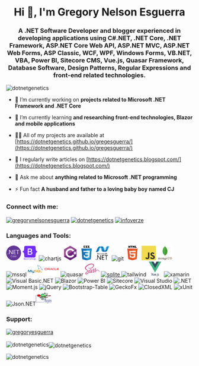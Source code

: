 <h1 align="center">Hi 👋, I'm Gregory Nelson Esguerra</h1>
<h3 align="center">A .NET Software Developer and blogger experienced in developing applications using C#.NET, .NET Core, .NET Framework, ASP.NET Core Web API, ASP.NET MVC, ASP.NET Web Forms, ASP Classic, WCF, WPF, Windows Forms, VB.NET, VBA, Power BI, Sitecore CMS, Vue.js, Quasar Framework, Database Software, Design Patterns, Regular Expressions and front-end related technologies.</h3>

<p align="left"> <img src="https://komarev.com/ghpvc/?username=dotnetgenetics&label=Profile%20views&color=0e75b6&style=flat" alt="dotnetgenetics" /> </p>

- 🔭 I’m currently working on **projects related to Microsoft .NET Framework and .NET Core**

- 🌱 I’m currently learning **and researching front-end technologies, Blazor and mobile applications**

- 👨‍💻 All of my projects are available at [https://dotnetgenetics.github.io/gregesguerra/](https://dotnetgenetics.github.io/gregesguerra/)

- 📝 I regularly write articles on [https://dotnetgenetics.blogspot.com/](https://dotnetgenetics.blogspot.com/)

- 💬 Ask me about **anything related to Microsoft .NET programming**

- ⚡ Fun fact **A husband and father to a loving baby boy named CJ**

<h3 align="left">Connect with me:</h3>
<p align="left">
<a href="https://linkedin.com/in/gregorynelsonesguerra" target="blank"><img align="center" src="https://raw.githubusercontent.com/rahuldkjain/github-profile-readme-generator/master/src/images/icons/Social/linked-in-alt.svg" alt="gregorynelsonesguerra" height="30" width="40" /></a>
<a href="https://codesandbox.com/dotnetgenetics" target="blank"><img align="center" src="https://raw.githubusercontent.com/rahuldkjain/github-profile-readme-generator/master/src/images/icons/Social/codesandbox.svg" alt="dotnetgenetics" height="30" width="40" /></a>
<a href="https://fb.com/infoverze" target="blank"><img align="center" src="https://raw.githubusercontent.com/rahuldkjain/github-profile-readme-generator/master/src/images/icons/Social/facebook.svg" alt="infoverze" height="30" width="40" /></a>
</p>

<h3 align="left">Languages and Tools:</h3>
<p align="left"> <a href="https://dotnet.microsoft.com/en-us/download" target="_blank" rel="noreferrer" style="text-decoration: none;"> <img src="https://github.com/devicons/devicon/blob/master/icons/dotnetcore/dotnetcore-original.svg" alt=".NET Core" width="40" height="40"/> </a><a href="https://getbootstrap.com" target="_blank" rel="noreferrer" style="text-decoration: none;"> <img src="https://raw.githubusercontent.com/devicons/devicon/master/icons/bootstrap/bootstrap-plain-wordmark.svg" alt="bootstrap" width="40" height="40"/> </a> <a href="https://www.chartjs.org" target="_blank" rel="noreferrer" style="text-decoration: none;"> <img src="https://www.chartjs.org/media/logo-title.svg" alt="chartjs" width="40" height="40"/> </a> <a href="https://www.w3schools.com/cs/" target="_blank" rel="noreferrer" style="text-decoration: none;"> <img src="https://raw.githubusercontent.com/devicons/devicon/master/icons/csharp/csharp-original.svg" alt="csharp" width="40" height="40"/> </a> <a href="https://www.w3schools.com/css/" target="_blank" rel="noreferrer" style="text-decoration: none;"> <img src="https://raw.githubusercontent.com/devicons/devicon/master/icons/css3/css3-original-wordmark.svg" alt="css3" width="40" height="40"/> </a> <a href="https://dotnet.microsoft.com/" target="_blank" rel="noreferrer" style="text-decoration: none;"> <img src="https://raw.githubusercontent.com/devicons/devicon/master/icons/dot-net/dot-net-original-wordmark.svg" alt="dotnet" width="40" height="40"/> </a> <a href="https://git-scm.com/" target="_blank" rel="noreferrer" style="text-decoration: none;"> <img src="https://www.vectorlogo.zone/logos/git-scm/git-scm-icon.svg" alt="git" width="40" height="40"/> </a> <a href="https://www.w3.org/html/" target="_blank" rel="noreferrer" style="text-decoration: none;"> <img src="https://raw.githubusercontent.com/devicons/devicon/master/icons/html5/html5-original-wordmark.svg" alt="html5" width="40" height="40"/> </a>  <a href="https://developer.mozilla.org/en-US/docs/Web/JavaScript" target="_blank" rel="noreferrer" style="text-decoration: none;"> <img src="https://raw.githubusercontent.com/devicons/devicon/master/icons/javascript/javascript-original.svg" alt="javascript" width="40" height="40"/> </a> <a href="https://www.mongodb.com/" target="_blank" rel="noreferrer" style="text-decoration: none;"> <img src="https://raw.githubusercontent.com/devicons/devicon/master/icons/mongodb/mongodb-original-wordmark.svg" alt="mongodb" width="40" height="40"/> </a> <a href="https://www.microsoft.com/en-us/sql-server" target="_blank" rel="noreferrer" style="text-decoration: none;"> <img src="https://www.svgrepo.com/show/303229/microsoft-sql-server-logo.svg" alt="mssql" width="40" height="40"/> </a> <a href="https://www.mysql.com/" target="_blank" rel="noreferrer" style="text-decoration: none;"> <img src="https://raw.githubusercontent.com/devicons/devicon/master/icons/mysql/mysql-original-wordmark.svg" alt="mysql" width="40" height="40"/> </a> <a href="https://www.oracle.com/" target="_blank" rel="noreferrer" style="text-decoration: none;"> <img src="https://raw.githubusercontent.com/devicons/devicon/master/icons/oracle/oracle-original.svg" alt="oracle" width="40" height="40"/> </a> <a href="https://quasar.dev/" target="_blank" rel="noreferrer" style="text-decoration: none;"> <img src="https://cdn.quasar.dev/logo/svg/quasar-logo.svg" alt="quasar" width="40" height="40"/> </a> <a href="https://sass-lang.com" target="_blank" rel="noreferrer" style="text-decoration: none;"> <img src="https://raw.githubusercontent.com/devicons/devicon/master/icons/sass/sass-original.svg" alt="sass" width="40" height="40"/> </a> <a href="https://www.sqlite.org/" target="_blank" rel="noreferrer"> <img src="https://www.vectorlogo.zone/logos/sqlite/sqlite-icon.svg" alt="sqlite" width="40" height="40"/> </a> <a href="https://tailwindcss.com/" target="_blank" rel="noreferrer" style="text-decoration: none;"> <img src="https://www.vectorlogo.zone/logos/tailwindcss/tailwindcss-icon.svg" alt="tailwind" width="40" height="40"/> </a> <a href="https://vuejs.org/" target="_blank" rel="noreferrer" style="text-decoration: none;"> <img src="https://raw.githubusercontent.com/devicons/devicon/master/icons/vuejs/vuejs-original-wordmark.svg" alt="vuejs" width="40" height="40"/> </a> <a href="https://dotnet.microsoft.com/apps/xamarin" target="_blank" rel="noreferrer" style="text-decoration: none;"> <img src="https://raw.githubusercontent.com/detain/svg-logos/780f25886640cef088af994181646db2f6b1a3f8/svg/xamarin.svg" alt="xamarin" width="40" height="40"/> </a> <a href="https://en.wikipedia.org/wiki/Visual_Basic_(.NET)" target="_blank" rel="noreferrer" style="text-decoration: none;"> <img src="https://upload.wikimedia.org/wikipedia/commons/thumb/4/40/VB.NET_Logo.svg/120px-VB.NET_Logo.svg.png" alt="Visual Basic.NET" width="40" height="40"/> </a><a href="https://en.wikipedia.org/wiki/Blazor" target="_blank" rel="noreferrer" style="text-decoration: none;"> <img src="https://upload.wikimedia.org/wikipedia/commons/thumb/d/d0/Blazor.png/64px-Blazor.png" alt="Blazor" width="40" height="40"/> </a><a href="https://en.wikipedia.org/wiki/Microsoft_Power_BI" target="_blank" rel="noreferrer" style="text-decoration: none;"> <img src="https://upload.wikimedia.org/wikipedia/en/thumb/2/20/Power_BI_logo.svg/70px-Power_BI_logo.svg.png" alt="Power BI" width="40" height="40"/> </a><a href="https://www.sitecore.com/" target="_blank" rel="noreferrer" style="text-decoration: none;"> <img src="https://pbs.twimg.com/profile_images/1486142180909453314/DsMwUvS0_400x400.jpg" alt="Sitecore" width="40" height="40"/> </a><a href="https://visualstudio.microsoft.com/" target="_blank" rel="noreferrer" style="text-decoration: none;"> <img src="https://visualstudio.microsoft.com/wp-content/uploads/2022/11/vs-icon.svg" alt="Visual Studio" width="40" height="40"/> </a><a href="https://en.wikipedia.org/wiki/.NET" target="_blank" rel="noreferrer" style="text-decoration: none;"> <img src="https://upload.wikimedia.org/wikipedia/commons/thumb/7/7d/Microsoft_.NET_logo.svg/150px-Microsoft_.NET_logo.svg.png" alt=".NET" width="40" height="40"/> </a> <a href="https://momentjs.com/" target="_blank" rel="noreferrer" style="text-decoration: none;"> <img src="https://avatars.githubusercontent.com/u/4129662?s=280&v=4" alt="Moment.js" width="40" height="40"/> </a><a href="https://jquery.com/" target="_blank" rel="noreferrer" style="text-decoration: none;"> <img src="https://avatars.githubusercontent.com/u/70142?s=48&v=4" alt="jQuery" width="40" height="40"/> </a><a href="https://bootstrap-table.com/" target="_blank" rel="noreferrer" style="text-decoration: none;"> <img src="https://bootstrap-table.com/favicon.png" alt="Bootstrap-Table" width="40" height="40"/> </a><a href="https://www.nuget.org/profiles/geckofx" target="_blank" rel="noreferrer" style="text-decoration: none;"> <img src="https://www.nuget.org/profiles/geckofx/avatar?imageSize=512" alt="GeckoFx" width="40" height="40"/> </a><a href="https://github.com/ClosedXML" target="_blank" rel="noreferrer" style="text-decoration: none;"> <img src="https://avatars.githubusercontent.com/u/21276615?s=200&v=4" alt="ClosedXML" width="40" height="40"/> </a><a href="https://github.com/xunit/xunit" target="_blank" rel="noreferrer" style="text-decoration: none;"> <img src="https://avatars.githubusercontent.com/u/2092016?s=48&v=4" alt="xUnit" width="40" height="40"/> </a><a href="https://www.newtonsoft.com/json" target="_blank" rel="noreferrer" style="text-decoration: none;"><img src="https://api.nuget.org/v3-flatcontainer/newtonsoft.json/13.0.3/icon" alt="Json.NET" width="40" height="40"/></a><a href="https://github.com/kbilsted/NotepadPlusPlusPluginPack.Net" target="_blank" rel="noreferrer" style="text-decoration: none;"><img src="https://raw.githubusercontent.com/notepad-plus-plus/nppPluginList/master/nppPlugins.png" alt="NotepadPlusPlusPluginPack.Net
" width="42" height="42"/></a></p>

<div>
  <h3 align="left">Support:</h3>
  <a href="https://www.buymeacoffee.com/gregoryesguerra"> <img src="https://cdn.buymeacoffee.com/buttons/v2/default-yellow.png" height="50" width="210" alt="gregoryesguerra" /></a>
</div>
<br>
<div>
<div><img align="left" src="https://github-readme-stats.vercel.app/api/top-langs?username=dotnetgenetics&show_icons=true&locale=en&layout=compact" alt="dotnetgenetics" /></div>
 <div><img align="center" src="https://github-readme-stats.vercel.app/api?username=dotnetgenetics&show_icons=true&locale=en" alt="dotnetgenetics" /></div>
</div>

<div>
<p><img align="left" src="https://github-readme-streak-stats.herokuapp.com/?user=dotnetgenetics&" alt="dotnetgenetics" /></p>
</div>
